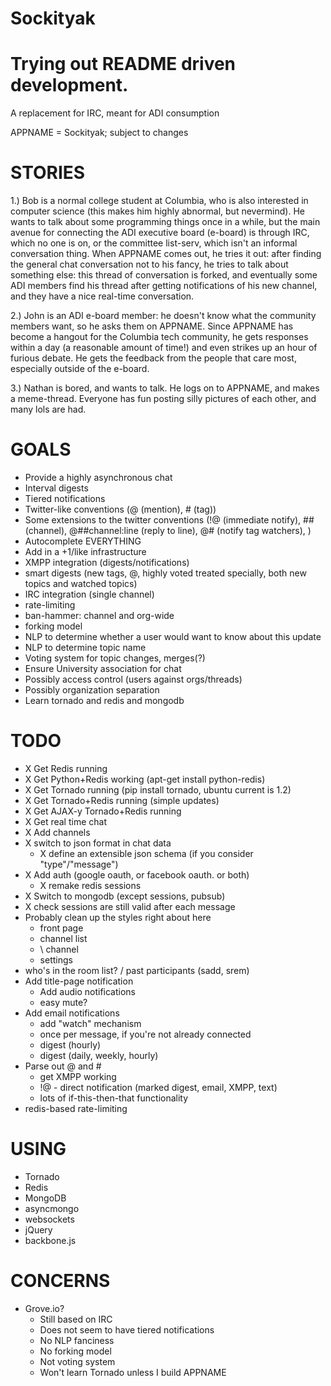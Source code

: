 Sockityak
================================================================================
Trying out README driven development.
================================================================================

A replacement for IRC, meant for ADI consumption

APPNAME = Sockityak; subject to changes

STORIES
================================================================================

1.) Bob is a normal college student at Columbia, who is also
interested in computer science (this makes him highly abnormal, but
nevermind). He wants to talk about some programming things once in a
while, but the main avenue for connecting the ADI executive board
(e-board) is through IRC, which no one is on, or the committee
list-serv, which isn't an informal conversation thing. When APPNAME
comes out, he tries it out: after finding the general chat
conversation not to his fancy, he tries to talk about something else:
this thread of conversation is forked, and eventually some ADI members
find his thread after getting notifications of his new channel, and
they have a nice real-time conversation.

2.) John is an ADI e-board member: he doesn't know what the community
members want, so he asks them on APPNAME. Since APPNAME has become a
hangout for the Columbia tech community, he gets responses within a
day (a reasonable amount of time!) and even strikes up an hour of
furious debate. He gets the feedback from the people that care most,
especially outside of the e-board.

3.) Nathan is bored, and wants to talk. He logs on to APPNAME, and
makes a meme-thread. Everyone has fun posting silly pictures of each
other, and many lols are had.

GOALS
================================================================================
 - Provide a highly asynchronous chat
 - Interval digests
 - Tiered notifications
 - Twitter-like conventions (@ (mention), # (tag))
 - Some extensions to the twitter conventions
   (!@ (immediate notify), ## (channel), @##channel:line (reply to line),
    @# (notify tag watchers), )
 - Autocomplete EVERYTHING
 - Add in a +1/like infrastructure
 - XMPP integration (digests/notifications)
 - smart digests (new tags, @, highly voted treated specially,
   both new topics and watched topics)
 - IRC integration (single channel)
 - rate-limiting
 - ban-hammer: channel and org-wide
 - forking model
 - NLP to determine whether a user would want to know about this update
 - NLP to determine topic name
 - Voting system for topic changes, merges(?)
 - Ensure University association for chat
 - Possibly access control (users against orgs/threads)
 - Possibly organization separation
 - Learn tornado and redis and mongodb

TODO
================================================================================
 - X Get Redis running
 - X Get Python+Redis working (apt-get install python-redis)
 - X Get Tornado running (pip install tornado, ubuntu current is 1.2)
 - X Get Tornado+Redis running (simple updates)
 - X Get AJAX-y Tornado+Redis running
 - X Get real time chat
 - X Add channels
 - X switch to json format in chat data
   - X define an extensible json schema (if you consider "type"/"message")
 - X Add auth (google oauth, or facebook oauth. or both)
   - X remake redis sessions
 - X Switch to mongodb (except sessions, pubsub)
 - X check sessions are still valid after each message
 - Probably clean up the styles right about here
   - front page
   - channel list
   - \ channel
   - settings
 - who's in the room list? / past participants (sadd, srem)
 - Add title-page notification
   - Add audio notifications
   - easy mute?
 - Add email notifications
   - add "watch" mechanism
   - once per message, if you're not already connected
   - digest (hourly)
   - digest (daily, weekly, hourly)
 - Parse out @ and #
   - get XMPP working
   - !@ - direct notification (marked digest, email, XMPP, text)
   - lots of if-this-then-that functionality
 - redis-based rate-limiting

USING
================================================================================
 - Tornado
 - Redis
 - MongoDB
 - asyncmongo
 - websockets
 - jQuery
 - backbone.js

CONCERNS
================================================================================
 - Grove.io?
   - Still based on IRC
   - Does not seem to have tiered notifications
   - No NLP fanciness
   - No forking model
   - Not voting system
   - Won't learn Tornado unless I build APPNAME
